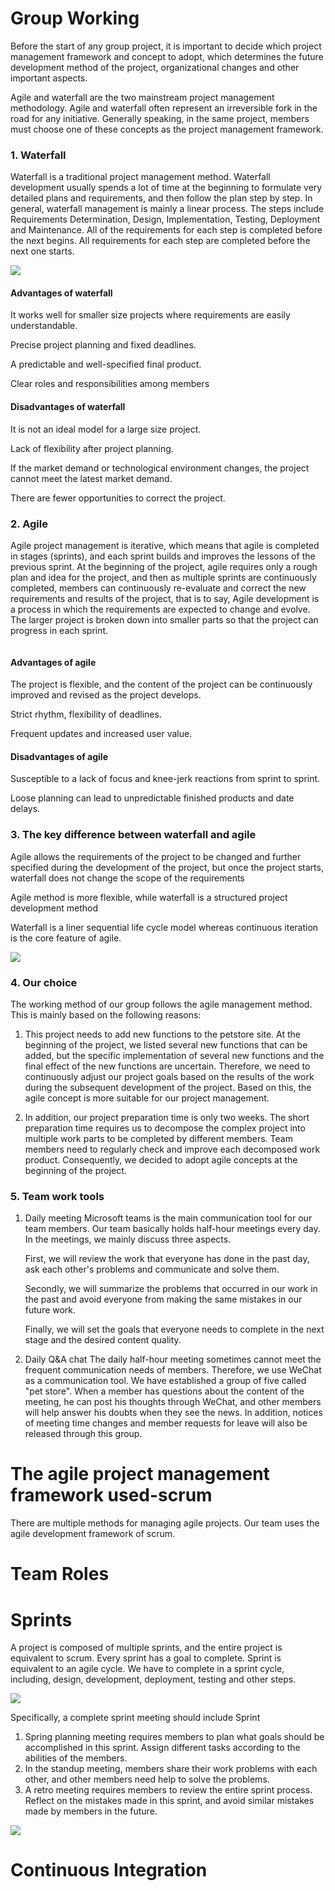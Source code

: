 # Group Working
Before the start of any group project, it is important to decide which project management framework and concept to adopt, which determines the future development method of the project, organizational changes and other important aspects.

Agile and waterfall are the two mainstream project management methodology. Agile and waterfall often represent an irreversible fork in the road for any initiative. Generally speaking, in the same project, members must choose one of these concepts as the project management framework. 

### 1. Waterfall
Waterfall is a traditional project management method. Waterfall development usually spends a lot of time at the beginning to formulate very detailed plans and requirements, and then follow the plan step by step. In general, waterfall management is mainly a linear process. The steps include Requirements Determination, Design, Implementation, Testing, Deployment and Maintenance. All of the requirements for each step is completed before the next begins. All requirements for each step are completed before the next one starts.

![](https://github.com/Yj-nnie/web-softwaretools-plain/blob/YingDuan/images/waterfall.PNG)

#### Advantages of waterfall 
It works well for smaller size projects where requirements are easily understandable.

Precise project planning and fixed deadlines.

A predictable and well-specified final product.

Clear roles and responsibilities among members

#### Disadvantages of waterfall 
It is not an ideal model for a large size project.

Lack of flexibility after project planning.

If the market demand or technological environment changes, the project cannot meet the latest market demand.

There are fewer opportunities to correct the project.

### 2. Agile
Agile project management is iterative, which means that agile is completed in stages (sprints), and each sprint builds and improves the lessons of the previous sprint. At the beginning of the project, agile requires only a rough plan and idea for the project, and then as multiple sprints are continuously completed, members can continuously re-evaluate and correct the new requirements and results of the project, that is to say, Agile development is a process in which the requirements are expected to change and evolve. The larger project is broken down into smaller parts so that the project can progress in each sprint.

![<img src="https://github.com/Yj-nnie/web-softwaretools-plain/blob/YingDuan/images/agile%201.png" width="150" height="200" alt="Agile"/>](https://github.com/Yj-nnie/web-softwaretools-plain/blob/YingDuan/images/agile%201.png)

#### Advantages of agile
The project is flexible, and the content of the project can be continuously improved and revised as the project develops.

Strict rhythm, flexibility of deadlines.

Frequent updates and increased user value.

#### Disadvantages of agile
Susceptible to a lack of focus and knee-jerk reactions from sprint to sprint.

Loose planning can lead to unpredictable finished products and date delays.

### 3. The key difference between waterfall and agile
Agile allows the requirements of the project to be changed and further specified during the development of the project, but once the project starts, waterfall does not change the scope of the requirements

Agile method is more flexible, while waterfall is a structured project development method

Waterfall is a liner sequential life cycle model whereas continuous iteration is the core feature of agile.

![](https://github.com/Yj-nnie/web-softwaretools-plain/blob/YingDuan/images/tra%20agile.png)

### 4. Our choice
The working method of our group follows the agile management method. This is mainly based on the following reasons:

1. This project needs to add new functions to the petstore site. At the beginning of the project, we listed several new functions that can be added, but the specific implementation of several new functions and the final effect of the new functions are uncertain. Therefore, we need to continuously adjust our project goals based on the results of the work during the subsequent development of the project. Based on this, the agile concept is more suitable for our project management.

2. In addition, our project preparation time is only two weeks. The short preparation time requires us to decompose the complex project into multiple work parts to be completed by different members. Team members need to regularly check and improve each decomposed work product. Consequently, we decided to adopt agile concepts at the beginning of the project.


### 5. Team work tools
1. Daily meeting
   Microsoft teams is the main communication tool for our team members. Our team basically holds half-hour meetings every day. In the meetings, we mainly discuss three aspects.

   First, we will review the work that everyone has done in the past day, ask each other's problems and communicate and solve them. 

   Secondly, we will summarize the problems that occurred in our work in the past and avoid everyone from making the same mistakes in our future work. 

   Finally, we will set the goals that everyone needs to complete in the next stage and the desired content quality.

2. Daily Q&A chat
   The daily half-hour meeting sometimes cannot meet the frequent communication needs of members. Therefore, we use WeChat as a communication tool. We have established a group of five called "pet store". When a member has questions about the content of the meeting, he can post his thoughts through WeChat, and other members will help answer his doubts when they see the news. In addition, notices of meeting time changes and member requests for leave will also be released through this group.

# The agile project management framework used-scrum
There are multiple methods for managing agile projects. Our team uses the agile development framework of scrum.

# Team Roles

# Sprints
A project is composed of multiple sprints, and the entire project is equivalent to scrum. Every sprint has a goal to complete. Sprint is equivalent to an agile cycle. We have to complete in a sprint cycle, including, design, development, deployment, testing and other steps.

![](https://github.com/Yj-nnie/web-softwaretools-plain/blob/YingDuan/images/sprint%201.png)

Specifically, a complete sprint meeting should include Sprint

1. Spring planning meeting requires members to plan what goals should be accomplished in this sprint. Assign different tasks according to the abilities of the members.
2. In the standup meeting, members share their work problems with each other, and other members need help to solve the problems.
3. A retro meeting requires members to review the entire sprint process. Reflect on the mistakes made in this sprint, and avoid similar mistakes made by members in the future.

![](https://github.com/Yj-nnie/web-softwaretools-plain/blob/YingDuan/images/sprint%20meet.png)

# Continuous Integration
